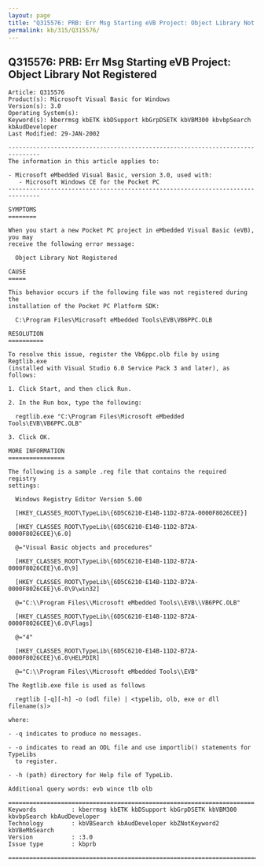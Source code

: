 ```yaml
---
layout: page
title: "Q315576: PRB: Err Msg Starting eVB Project: Object Library Not Registered"
permalink: kb/315/Q315576/
---
```


## Q315576: PRB: Err Msg Starting eVB Project: Object Library Not Registered

	Article: Q315576
	Product(s): Microsoft Visual Basic for Windows
	Version(s): 3.0
	Operating System(s): 
	Keyword(s): kberrmsg kbETK kbDSupport kbGrpDSETK kbVBM300 kbvbpSearch kbAudDeveloper
	Last Modified: 29-JAN-2002
	
	-------------------------------------------------------------------------------
	The information in this article applies to:
	
	- Microsoft eMbedded Visual Basic, version 3.0, used with:
	   - Microsoft Windows CE for the Pocket PC 
	-------------------------------------------------------------------------------
	
	SYMPTOMS
	========
	
	When you start a new Pocket PC project in eMbedded Visual Basic (eVB), you may
	receive the following error message:
	
	  Object Library Not Registered
	
	CAUSE
	=====
	
	This behavior occurs if the following file was not registered during the
	installation of the Pocket PC Platform SDK:
	
	  C:\Program Files\Microsoft eMbedded Tools\EVB\VB6PPC.OLB
	
	RESOLUTION
	==========
	
	To resolve this issue, register the Vb6ppc.olb file by using Regtlib.exe
	(installed with Visual Studio 6.0 Service Pack 3 and later), as follows:
	
	1. Click Start, and then click Run.
	
	2. In the Run box, type the following:
	
	  regtlib.exe "C:\Program Files\Microsoft eMbedded Tools\EVB\VB6PPC.OLB"
	
	3. Click OK.
	
	MORE INFORMATION
	================
	
	The following is a sample .reg file that contains the required registry
	settings:
	
	  Windows Registry Editor Version 5.00
	
	  [HKEY_CLASSES_ROOT\TypeLib\{6D5C6210-E14B-11D2-B72A-0000F8026CEE}]
	
	  [HKEY_CLASSES_ROOT\TypeLib\{6D5C6210-E14B-11D2-B72A-0000F8026CEE}\6.0]
	
	  @="Visual Basic objects and procedures"
	
	  [HKEY_CLASSES_ROOT\TypeLib\{6D5C6210-E14B-11D2-B72A-0000F8026CEE}\6.0\9]
	
	  [HKEY_CLASSES_ROOT\TypeLib\{6D5C6210-E14B-11D2-B72A-0000F8026CEE}\6.0\9\win32]
	
	  @="C:\\Program Files\\Microsoft eMbedded Tools\\EVB\\VB6PPC.OLB"
	
	  [HKEY_CLASSES_ROOT\TypeLib\{6D5C6210-E14B-11D2-B72A-0000F8026CEE}\6.0\Flags]
	
	  @="4"
	
	  [HKEY_CLASSES_ROOT\TypeLib\{6D5C6210-E14B-11D2-B72A-0000F8026CEE}\6.0\HELPDIR]
	
	  @="C:\\Program Files\\Microsoft eMbedded Tools\\EVB"
	
	The Regtlib.exe file is used as follows
	
	  regtlib [-q][-h] -o (odl file) | <typelib, olb, exe or dll filename(s)>
	
	where:
	
	- -q indicates to produce no messages.
	
	- -o indicates to read an ODL file and use importlib() statements for TypeLibs
	  to register.
	
	- -h (path) directory for Help file of TypeLib.
	
	Additional query words: evb wince tlb olb
	
	======================================================================
	Keywords          : kberrmsg kbETK kbDSupport kbGrpDSETK kbVBM300 kbvbpSearch kbAudDeveloper 
	Technology        : kbVBSearch kbAudDeveloper kbZNotKeyword2 kbVBeMbSearch
	Version           : :3.0
	Issue type        : kbprb
	
	=============================================================================
	
